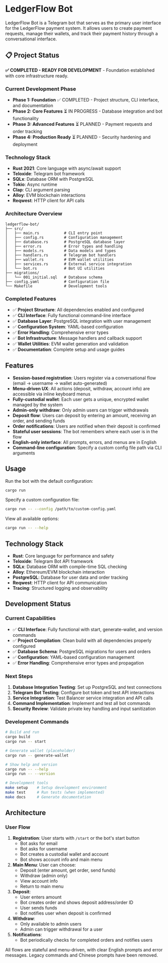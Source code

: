 # LedgerFlow Bot

LedgerFlow Bot is a Telegram bot that serves as the primary user interface for the LedgerFlow payment system. It allows users to create payment requests, manage their wallets, and track their payment history through a conversational interface.

## 📋 Project Status

**✅ COMPLETED - READY FOR DEVELOPMENT** - Foundation established with core infrastructure ready.

### Current Development Phase
- **Phase 1: Foundation** ✅ COMPLETED - Project structure, CLI interface, and documentation
- **Phase 2: Core Features** ⏳ IN PROGRESS - Database integration and bot functionality
- **Phase 3: Advanced Features** ⏳ PLANNED - Payment requests and order tracking
- **Phase 4: Production Ready** ⏳ PLANNED - Security hardening and deployment

### Technology Stack
- **Rust 2021**: Core language with async/await support
- **Teloxide**: Telegram bot framework
- **SQLx**: Database ORM with PostgreSQL
- **Tokio**: Async runtime
- **Clap**: CLI argument parsing
- **Alloy**: EVM blockchain interactions
- **Reqwest**: HTTP client for API calls

### Architecture Overview
```
ledgerflow-bot/
├── src/
│   ├── main.rs           # CLI entry point
│   ├── config.rs         # Configuration management
│   ├── database.rs       # PostgreSQL database layer
│   ├── error.rs          # Error types and handling
│   ├── models.rs         # Data models and types
│   ├── handlers.rs       # Telegram bot handlers
│   ├── wallet.rs         # EVM wallet utilities
│   ├── services.rs       # External service integration
│   └── bot.rs            # Bot UI utilities
├── migrations/
│   └── 001_initial.sql   # Database schema
├── config.yaml           # Configuration file
└── Makefile              # Development tools
```

### Completed Features
- ✅ **Project Structure**: All dependencies enabled and configured
- ✅ **CLI Interface**: Fully functional command-line interface
- ✅ **Database Layer**: PostgreSQL integration with user management
- ✅ **Configuration System**: YAML-based configuration
- ✅ **Error Handling**: Comprehensive error types
- ✅ **Bot Infrastructure**: Message handlers and callback support
- ✅ **Wallet Utilities**: EVM wallet generation and validation
- ✅ **Documentation**: Complete setup and usage guides

## Features

- **Session-based registration**: Users register via a conversational flow (email → username → wallet auto-generated)
- **Menu-driven UX**: All actions (deposit, withdraw, account info) are accessible via inline keyboard menus
- **Fully-custodial wallet**: Each user gets a unique, encrypted wallet managed by the system
- **Admin-only withdraw**: Only admin users can trigger withdrawals
- **Deposit flow**: Users can deposit by entering an amount, receiving an order, and sending funds
- **Order notifications**: Users are notified when their deposit is confirmed
- **Stateful user sessions**: The bot remembers where each user is in the flow
- **English-only interface**: All prompts, errors, and menus are in English
- **Command-line configuration**: Specify a custom config file path via CLI arguments

## Usage

Run the bot with the default configuration:

```bash
cargo run
```

Specify a custom configuration file:

```bash
cargo run -- --config /path/to/custom-config.yaml
```

View all available options:

```bash
cargo run -- --help
```

## Technology Stack

- **Rust**: Core language for performance and safety
- **Teloxide**: Telegram Bot API framework
- **SQLx**: Database ORM with compile-time SQL checking
- **Alloy**: Ethereum/EVM blockchain interaction
- **PostgreSQL**: Database for user data and order tracking
- **Reqwest**: HTTP client for API communication
- **Tracing**: Structured logging and observability

## Development Status

### Current Capabilities
- ✅ **CLI Interface**: Fully functional with start, generate-wallet, and version commands
- ✅ **Project Compilation**: Clean build with all dependencies properly configured
- ✅ **Database Schema**: PostgreSQL migrations for users and orders
- ✅ **Configuration**: YAML-based configuration management
- ✅ **Error Handling**: Comprehensive error types and propagation

### Next Steps
1. **Database Integration Testing**: Set up PostgreSQL and test connections
2. **Telegram Bot Testing**: Configure bot token and test API interactions
3. **Service Integration**: Test Balancer service integration and API calls
4. **Command Implementation**: Implement and test all bot commands
5. **Security Review**: Validate private key handling and input sanitization

### Development Commands
```bash
# Build and run
cargo build
cargo run -- start

# Generate wallet (placeholder)
cargo run -- generate-wallet

# Show help and version
cargo run -- --help
cargo run -- --version

# Development tools
make setup    # Setup development environment
make test     # Run tests (when implemented)
make docs     # Generate documentation
```

## Architecture

### User Flow

1. **Registration**: User starts with `/start` or the bot's start button
   - Bot asks for email
   - Bot asks for username
   - Bot creates a custodial wallet and account
   - Bot shows account info and main menu
2. **Main Menu**: User can choose:
   - Deposit (enter amount, get order, send funds)
   - Withdraw (admin only)
   - View account info
   - Return to main menu
3. **Deposit**:
   - User enters amount
   - Bot creates order and shows deposit address/order ID
   - User sends funds
   - Bot notifies user when deposit is confirmed
4. **Withdraw**:
   - Only available to admin users
   - Admin can trigger withdrawal for a user
5. **Notifications**:
   - Bot periodically checks for completed orders and notifies users

All flows are stateful and menu-driven, with clear English prompts and error messages. Legacy commands and Chinese prompts have been removed.
